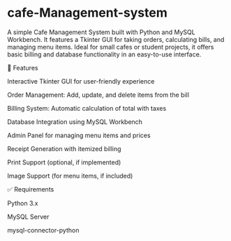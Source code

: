 # cafe-Management-system
A simple Cafe Management System built with Python and MySQL Workbench. It features a Tkinter GUI for taking orders, calculating bills, and managing menu items. Ideal for small cafes or student projects, it offers basic billing and database functionality in an easy-to-use interface.

🔧 Features

Interactive Tkinter GUI for user-friendly experience


Order Management: Add, update, and delete items from the bill


Billing System: Automatic calculation of total with taxes


Database Integration using MySQL Workbench


Admin Panel for managing menu items and prices


Receipt Generation with itemized billing


Print Support (optional, if implemented)


Image Support (for menu items, if included)


✅ Requirements

Python 3.x

MySQL Server

mysql-connector-python
